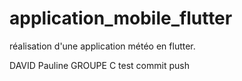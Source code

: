 # application_mobile_flutter
réalisation d'une application météo en flutter.

DAVID Pauline GROUPE C
test commit push